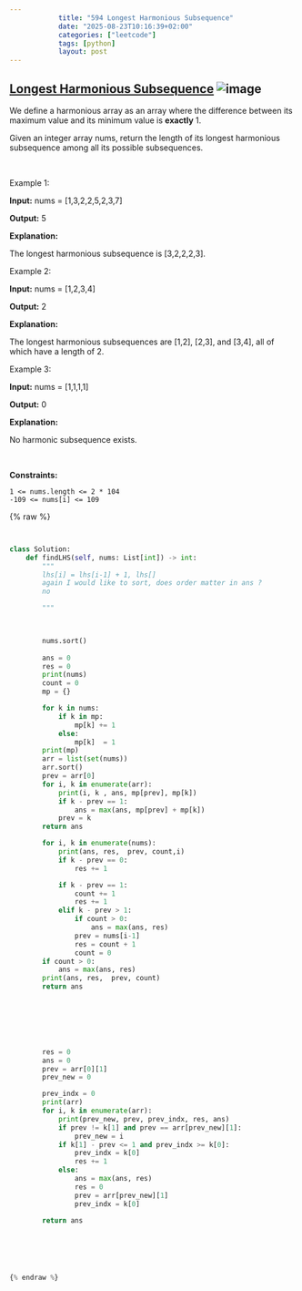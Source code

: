 ```yaml
---
            title: "594 Longest Harmonious Subsequence"
            date: "2025-08-23T10:16:39+02:00"
            categories: ["leetcode"]
            tags: [python]
            layout: post
---
```

            
## [Longest Harmonious Subsequence](https://leetcode.com/problems/longest-harmonious-subsequence) ![image](https://img.shields.io/badge/Difficulty-Easy-brightgreen)

We define a harmonious array as an array where the difference between its maximum value and its minimum value is **exactly** 1.

Given an integer array nums, return the length of its longest harmonious subsequence among all its possible subsequences.

 

Example 1:

**Input:** nums = [1,3,2,2,5,2,3,7]

**Output:** 5

**Explanation:**

The longest harmonious subsequence is [3,2,2,2,3].

Example 2:

**Input:** nums = [1,2,3,4]

**Output:** 2

**Explanation:**

The longest harmonious subsequences are [1,2], [2,3], and [3,4], all of which have a length of 2.

Example 3:

**Input:** nums = [1,1,1,1]

**Output:** 0

**Explanation:**

No harmonic subsequence exists.

 

**Constraints:**

	1 <= nums.length <= 2 * 104
	-109 <= nums[i] <= 109

{% raw %}


```python


class Solution:
    def findLHS(self, nums: List[int]) -> int:
        """
        lhs[i] = lhs[i-1] + 1, lhs[]
        again I would like to sort, does order matter in ans ?
        no

        """

        

        nums.sort()
        
        ans = 0
        res = 0
        print(nums)
        count = 0
        mp = {}

        for k in nums:
            if k in mp:
                mp[k] += 1
            else:
                mp[k]  = 1
        print(mp)
        arr = list(set(nums))
        arr.sort()
        prev = arr[0]
        for i, k in enumerate(arr):
            print(i, k , ans, mp[prev], mp[k])
            if k - prev == 1:
                ans = max(ans, mp[prev] + mp[k])
            prev = k
        return ans

        for i, k in enumerate(nums):
            print(ans, res,  prev, count,i)
            if k - prev == 0:
                res += 1

            if k - prev == 1:
                count += 1
                res += 1
            elif k - prev > 1:
                if count > 0:
                    ans = max(ans, res)
                prev = nums[i-1]
                res = count + 1
                count = 0
        if count > 0:
            ans = max(ans, res)
        print(ans, res,  prev, count)
        return ans





        
        
        res = 0
        ans = 0
        prev = arr[0][1]
        prev_new = 0

        prev_indx = 0
        print(arr)
        for i, k in enumerate(arr):
            print(prev_new, prev, prev_indx, res, ans)
            if prev != k[1] and prev == arr[prev_new][1]:
                prev_new = i
            if k[1] - prev <= 1 and prev_indx >= k[0]:
                prev_indx = k[0]
                res += 1
            else:
                ans = max(ans, res)
                res = 0
                prev = arr[prev_new][1]
                prev_indx = k[0]
                
        return ans



        


{% endraw %}
```
